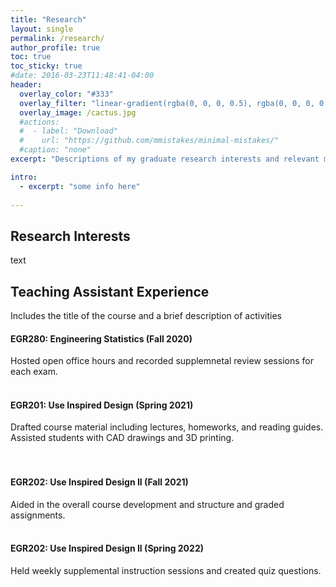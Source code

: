 ```yaml
---
title: "Research"
layout: single
permalink: /research/
author_profile: true
toc: true
toc_sticky: true
#date: 2016-03-23T11:48:41-04:00
header:
  overlay_color: "#333"
  overlay_filter: "linear-gradient(rgba(0, 0, 0, 0.5), rgba(0, 0, 0, 0.5))"
  overlay_image: /cactus.jpg
  #actions:
  #  - label: "Download"
  #    url: "https://github.com/mmistakes/minimal-mistakes/"
  #caption: "none"
excerpt: "Descriptions of my graduate research interests and relevant material."

intro: 
  - excerpt: "some info here"   
   
---
```


## Research Interests
text

## Teaching Assistant Experience
 Includes the title of the course and a brief description of activities
#### EGR280: Engineering Statistics (Fall 2020) <br> 
Hosted open office hours and recorded supplemnetal review sessions for each exam. 
<br><br>
#### EGR201: Use Inspired Design (Spring 2021)<br>
Drafted course material including lectures, homeworks, and reading guides. Assisted students with CAD drawings and 3D printing.  
<br><br>
#### EGR202: Use Inspired Design II (Fall 2021)<br>
Aided in the overall course development and structure and graded assignments.
<br><br>
#### EGR202: Use Inspired Design II (Spring 2022)<br>
Held weekly supplemental instruction sessions and created quiz questions. 
<br><br>
